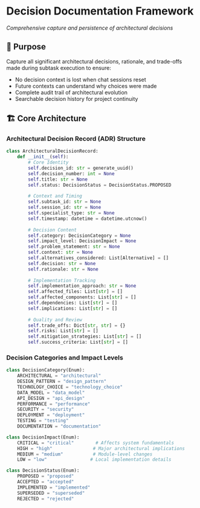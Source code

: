 # Decision Documentation Framework

*Comprehensive capture and persistence of architectural decisions*

## 🎯 Purpose

Capture all significant architectural decisions, rationale, and trade-offs made during subtask execution to ensure:
- No decision context is lost when chat sessions reset
- Future contexts can understand why choices were made
- Complete audit trail of architectural evolution
- Searchable decision history for project continuity

## 🏗️ Core Architecture

### Architectural Decision Record (ADR) Structure

```python
class ArchitecturalDecisionRecord:
    def __init__(self):
        # Core Identity
        self.decision_id: str = generate_uuid()
        self.decision_number: int = None
        self.title: str = None
        self.status: DecisionStatus = DecisionStatus.PROPOSED
        
        # Context and Timing
        self.subtask_id: str = None
        self.session_id: str = None
        self.specialist_type: str = None
        self.timestamp: datetime = datetime.utcnow()
        
        # Decision Content
        self.category: DecisionCategory = None
        self.impact_level: DecisionImpact = None
        self.problem_statement: str = None
        self.context: str = None
        self.alternatives_considered: List[Alternative] = []
        self.decision: str = None
        self.rationale: str = None
        
        # Implementation Tracking
        self.implementation_approach: str = None
        self.affected_files: List[str] = []
        self.affected_components: List[str] = []
        self.dependencies: List[str] = []
        self.implications: List[str] = []
        
        # Quality and Review
        self.trade_offs: Dict[str, str] = {}
        self.risks: List[str] = []
        self.mitigation_strategies: List[str] = []
        self.success_criteria: List[str] = []
```

### Decision Categories and Impact Levels

```python
class DecisionCategory(Enum):
    ARCHITECTURAL = "architectural"
    DESIGN_PATTERN = "design_pattern"
    TECHNOLOGY_CHOICE = "technology_choice"
    DATA_MODEL = "data_model"
    API_DESIGN = "api_design"
    PERFORMANCE = "performance"
    SECURITY = "security"
    DEPLOYMENT = "deployment"
    TESTING = "testing"
    DOCUMENTATION = "documentation"

class DecisionImpact(Enum):
    CRITICAL = "critical"        # Affects system fundamentals
    HIGH = "high"               # Major architectural implications
    MEDIUM = "medium"           # Module-level changes
    LOW = "low"                # Local implementation details

class DecisionStatus(Enum):
    PROPOSED = "proposed"
    ACCEPTED = "accepted"
    IMPLEMENTED = "implemented"
    SUPERSEDED = "superseded"
    REJECTED = "rejected"
```